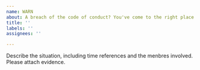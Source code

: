 ```yaml
---
name: WARN
about: A breach of the code of conduct? You've come to the right place.
title: ''
labels: ''
assignees: ''

---
```


Describe the situation, including time references and the menbres involved. Please attach evidence.
